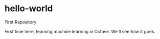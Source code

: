 # hello-world
First Repository

First time here, learning machine learning in Octave. We'll see how it goes. 
